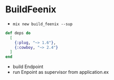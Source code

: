 # BuildFeenix

- `mix new build_feenix --sup`

```elixir
def deps do
  [
    {:plug, "~> 1.6"},
    {:cowboy, "~> 2.4"}
  ]
end
```

- build Endpoint
- run Enpoint as supervisor from application.ex
